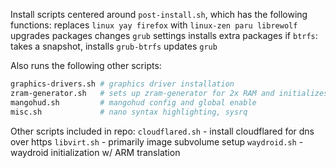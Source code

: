 Install scripts centered around `post-install.sh`, which has the following functions:
    replaces `linux yay firefox` with `linux-zen paru librewolf`
    upgrades packages
    changes `grub` settings
    installs extra packages
    if `btrfs`: takes a snapshot, installs `grub-btrfs`
    updates `grub`

Also runs the following other scripts:
``` bash
graphics-drivers.sh # graphics driver installation
zram-generator.sh   # sets up zram-generator for 2x RAM and initializes it
mangohud.sh         # mangohud config and global enable
misc.sh             # nano syntax highlighting, sysrq
```

Other scripts included in repo:
    `cloudflared.sh` - install cloudflared for dns over https
    `libvirt.sh` - primarily image subvolume setup
    `waydroid.sh` - waydroid initialization w/ ARM translation
